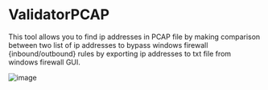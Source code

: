 # ValidatorPCAP
This tool allows you to find ip addresses in PCAP file by making comparison between two list of ip addresses to bypass windows firewall {inbound/outbound} rules by exporting ip addresses to txt file from windows firewall GUI.

![image](https://user-images.githubusercontent.com/33333043/112559965-2737e800-8de3-11eb-8231-6128f0718217.png)
